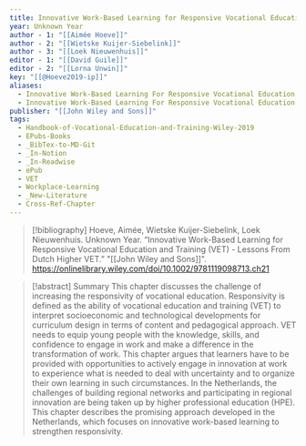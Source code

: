 ```yaml
---
title: Innovative Work-Based Learning for Responsive Vocational Education and Training (VET) -  Lessons From Dutch Higher VET
year: Unknown Year
author - 1: "[[Aimée Hoeve]]"
author - 2: "[[Wietske Kuijer-Siebelink]]"
author - 3: "[[Loek Nieuwenhuis]]"
editor - 1: "[[David Guile]]"
editor - 2: "[[Lorna Unwin]]"
key: "[[@Hoeve2019-ip]]"
aliases:
  - Innovative Work-Based Learning For Responsive Vocational Education And Training (vet) - Lessons From Dutch Higher Vet
  - Innovative Work-Based Learning For Responsive Vocational Education And Training (vet)
publisher: "[[John Wiley and Sons]]"
tags:
  - Handbook-of-Vocational-Education-and-Training-Wiley-2019
  - EPubs-Books
  - _BibTex-to-MD-Git
  - _In-Notion
  - _In-Readwise
  - ePub
  - VET
  - Workplace-Learning
  - _New-Literature
  - Cross-Ref-Chapter
---
```


> [!bibliography]
> Hoeve, Aimée, Wietske Kuijer-Siebelink, Loek Nieuwenhuis. Unknown Year. “Innovative Work-Based Learning for Responsive Vocational Education and Training (VET) -  Lessons From Dutch Higher VET.” "[[John Wiley and Sons]]". https://onlinelibrary.wiley.com/doi/10.1002/9781119098713.ch21

> [!abstract]
> Summary This chapter discusses the challenge of increasing the responsivity of vocational education. Responsivity is defined as the ability of vocational education and training (VET) to interpret socioeconomic and technological developments for curriculum design in terms of content and pedagogical approach. VET needs to equip young people with the knowledge, skills, and confidence to engage in work and make a difference in the transformation of work. This chapter argues that learners have to be provided with opportunities to actively engage in innovation at work to experience what is needed to deal with uncertainty and to organize their own learning in such circumstances. In the Netherlands, the challenges of building regional networks and participating in regional innovation are being taken up by higher professional education (HPE). This chapter describes the promising approach developed in the Netherlands, which focuses on innovative work-based learning to strengthen responsivity.